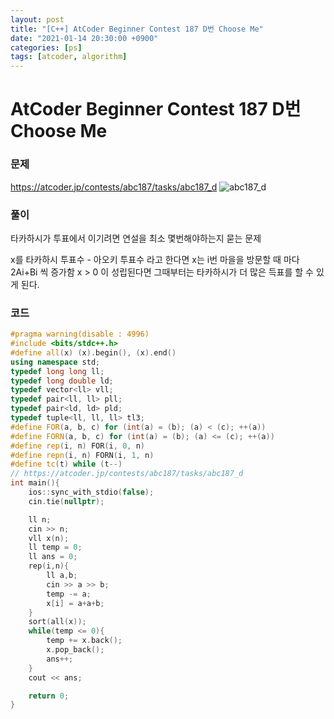 ```yaml
---
layout: post
title: "[C++] AtCoder Beginner Contest 187 D번 Choose Me"
date: "2021-01-14 20:30:00 +0900"
categories: [ps]
tags: [atcoder, algorithm]
---
```


# AtCoder Beginner Contest 187 D번 Choose Me
### 문제

https://atcoder.jp/contests/abc187/tasks/abc187_d
![abc187_d](https://i.imgur.com/a3bvOdB.png)
  
  
### 풀이

타카하시가 투표에서 이기려면 연설을 최소 몇번해야하는지 묻는 문제

x를 타카하시 투표수 - 아오키 투표수 라고 한다면
x는 i번 마을을 방문할 때 마다 2Ai+Bi 씩 증가함
x > 0 이 성립된다면 그때부터는 타카하시가 더 많은 득표를 할 수 있게 된다.

### 코드

```cpp
#pragma warning(disable : 4996)
#include <bits/stdc++.h>
#define all(x) (x).begin(), (x).end()
using namespace std;
typedef long long ll;
typedef long double ld;
typedef vector<ll> vll;
typedef pair<ll, ll> pll;
typedef pair<ld, ld> pld;
typedef tuple<ll, ll, ll> tl3;
#define FOR(a, b, c) for (int(a) = (b); (a) < (c); ++(a))
#define FORN(a, b, c) for (int(a) = (b); (a) <= (c); ++(a))
#define rep(i, n) FOR(i, 0, n)
#define repn(i, n) FORN(i, 1, n)
#define tc(t) while (t--)
// https://atcoder.jp/contests/abc187/tasks/abc187_d
int main(){
    ios::sync_with_stdio(false);
    cin.tie(nullptr);

    ll n;
    cin >> n;
    vll x(n);
    ll temp = 0;
    ll ans = 0;
    rep(i,n){
        ll a,b;
        cin >> a >> b;
        temp -= a;
        x[i] = a+a+b;
    }
    sort(all(x));
    while(temp <= 0){
        temp += x.back();
        x.pop_back();
        ans++;
    }
    cout << ans;

    return 0;
}
```